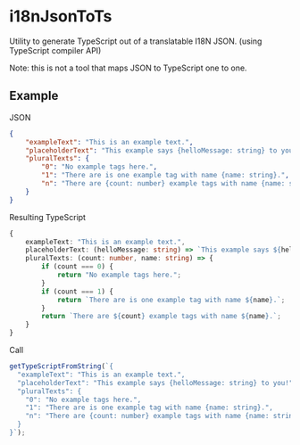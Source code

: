 # i18nJsonToTs

Utility to generate TypeScript out of a translatable I18N JSON. (using TypeScript compiler API)

Note: this is not a tool that maps JSON to TypeScript one to one.

## Example

JSON

```JSON
{
	"exampleText": "This is an example text.",
	"placeholderText": "This example says {helloMessage: string} to you!",
	"pluralTexts": {
		"0": "No example tags here.",
		"1": "There are is one example tag with name {name: string}.",
		"n": "There are {count: number} example tags with name {name: string}."
	}
}
```

Resulting TypeScript

```TypeScript
{
	exampleText: "This is an example text.",
	placeholderText: (helloMessage: string) => `This example says ${helloMessage} to you!`,
	pluralTexts: (count: number, name: string) => {
		if (count === 0) {
			return "No example tags here.";
		}
		if (count === 1) {
			return `There are is one example tag with name ${name}.`;
		}
		return `There are ${count} example tags with name ${name}.`;
	}
}
```

Call

```TypeScript
getTypeScriptFromString(`{
  "exampleText": "This is an example text.",
  "placeholderText": "This example says {helloMessage: string} to you!",
  "pluralTexts": {
    "0": "No example tags here.",
    "1": "There are is one example tag with name {name: string}.",
    "n": "There are {count: number} example tags with name {name: string}."
  }
}`);
```
